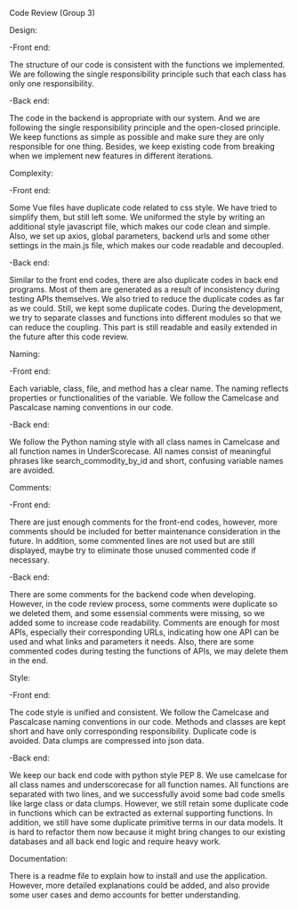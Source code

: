 Code Review (Group 3)

Design:

-Front end:

The structure of our code is consistent with the functions we implemented. We are following the single responsibility principle such that each class has only one responsibility. 


-Back end:

The code in the backend is appropriate with our system. And we are following the single responsibility principle and the open-closed principle. We keep functions as simple as possible and make sure they are only responsible for one thing. Besides, we keep existing code from breaking when we implement new features in different iterations.


Complexity:

-Front end:

Some Vue files have duplicate code related to css style. We have tried to simplify them, but still left some.
We uniformed the style by writing an additional style javascript file, which makes our code clean and simple. Also, we set up axios, global parameters, backend urls and some other settings in the main.js file, which makes our code readable and decoupled.


-Back end:

Similar to the front end codes, there are also duplicate codes in back end programs. Most of them are generated as a result of inconsistency during testing APIs themselves. We also tried to reduce the duplicate codes as far as we could. Still, we kept some duplicate codes.
During the development, we try to separate classes and functions into different modules so that we can reduce the coupling. This part is still readable and easily extended in the future after this code review.


Naming:

-Front end:

Each variable, class, file, and method has a clear name. The naming reflects properties or functionalities of the variable. We follow the Camelcase and Pascalcase naming conventions in our code.


-Back end:

We follow the Python naming style with all class names in Camelcase and all function names in UnderScorecase. All names consist of meaningful phrases like search_commodity_by_id and short, confusing variable names are avoided.


Comments:

-Front end:

There are just enough comments for the front-end codes, however, more comments should be included for better maintenance consideration in the future. In addition, some commented lines are not used but are still displayed, maybe try to eliminate those unused commented code if necessary.


-Back end:

There are some comments for the backend code when developing. However, in the code review process, some comments were duplicate so we deleted them, and some essensial comments were missing, so we added some to increase code readability.  Comments are enough for most APIs, especially their corresponding URLs, indicating how one API can be used and what links and parameters it needs. Also, there are some commented codes during testing the functions of APIs, we may delete them in the end.


Style:

-Front end:

The code style is unified and consistent. We follow the Camelcase and Pascalcase naming conventions in our code. Methods and classes are kept short and have only corresponding responsibility. Duplicate code is avoided. Data clumps are compressed into json data.


-Back end:

We keep our back end code with python style PEP 8. We use camelcase for all class names and underscorecase for all function names. All functions are separated with two lines, and we successfully avoid some bad code smells like large class or data clumps. However, we still retain some duplicate code in functions which can be extracted as external supporting functions. In addition, we still have some duplicate primitive terms in our data models. It is hard to refactor them now because it might bring changes to our existing databases and all back end logic and require heavy work.


Documentation:

There is a readme file to explain how to install and use the application. However, more detailed explanations could be added, and also provide some user cases and demo accounts for better understanding.
